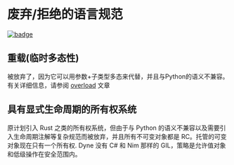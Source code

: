 # 废弃/拒绝的语言规范

[![badge](https://img.shields.io/endpoint.svg?url=https%3A%2F%2Fgezf7g7pd5.execute-api.ap-northeast-1.amazonaws.com%2Fdefault%2Fsource_up_to_date%3Fowner%3Derg-lang%26repos%3Derg%26ref%3Dmain%26path%3Ddoc/EN/compiler/abandoned.md%26commit_hash%3Dd15cbbf7b33df0f78a575cff9679d84c36ea3ab1)](https://gezf7g7pd5.execute-api.ap-northeast-1.amazonaws.com/default/source_up_to_date?owner=erg-lang&repos=erg&ref=main&path=doc/EN/compiler/abandoned.md&commit_hash=d15cbbf7b33df0f78a575cff9679d84c36ea3ab1)

## 重载(临时多态性)

被放弃了，因为它可以用参数+子类型多态来代替，并且与Python的语义不兼容。 有关详细信息，请参阅 [overload](../syntax/type/advanced/overloading.md) 文章

## 具有显式生命周期的所有权系统

原计划引入 Rust 之类的所有权系统，但由于与 Python 的语义不兼容以及需要引入生命周期注解等复杂规范而被放弃，并且所有不可变对象都是 RC。托管的可变对象现在只有一个所有权.
Dyne 没有 C# 和 Nim 那样的 GIL，策略是允许值对象和低级操作在安全范围内。